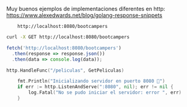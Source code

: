Muy buenos ejemplos de implementaciones diferentes en http: https://www.alexedwards.net/blog/golang-response-snippets

```browser
    http://localhost:8080/bootcampers
```

```zsh
curl -X GET http://localhost:8080/bootcampers
```

```js
fetch('http://localhost:8080/bootcampers')
  .then(response => response.json())
  .then(data => console.log(data));
```


```go
http.HandleFunc("/peliculas", GetPeliculas)

	fmt.Println("Inicializando servidor en puerto 8080 🚀")
	if err := http.ListenAndServe(":8080", nil); err != nil {
		log.Fatal("No se pudo iniciar el servidor: error ", err)
	}
```